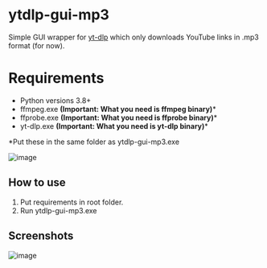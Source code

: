 # ytdlp-gui-mp3

Simple GUI wrapper for [yt-dlp](https://github.com/yt-dlp/yt-dlp) which only downloads YouTube links in .mp3 format (for now).

# Requirements

- Python versions 3.8+
- ffmpeg.exe **(Important: What you need is ffmpeg binary)***
- ffprobe.exe **(Important: What you need is ffprobe binary)***
- yt-dlp.exe **(Important: What you need is yt-dlp binary)***

*Put these in the same folder as ytdlp-gui-mp3.exe

![image](https://github.com/lsrprntr/ytdlp-gui-mp3/assets/39038103/062b3f61-e304-43d3-bef6-d7485d2357ee)

## How to use

1. Put requirements in root folder.
2. Run ytdlp-gui-mp3.exe

## Screenshots

![image](https://github.com/lsrprntr/ytdlp-gui-mp3/assets/39038103/01320df4-3f17-4711-ae5a-e2152081fb4a)
